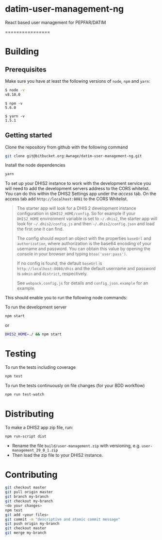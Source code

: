 # datim-user-management-ng
React based user management for PEPFAR/DATIM

================

# Building

## Prerequisites
Make sure you have at least the following versions of `node`, `npm` and `yarn`:

```sh
$ node -v
v8.10.0
```
```
$ npm -v
5.6.0
```
```
$ yarn -v
1.5.1
```

## Getting started

Clone the repository from github with the following command
```bash
git clone git@bitbucket.org:Awnage/datim-user-management-ng.git
```

Install the node dependencies
```bash
yarn
```

To set up your DHIS2 instance to work with the development service you will need to add the development servers address to the CORS whitelist. You can do this within the DHIS2 Settings app under the _access_ tab. On the access tab add `http://localhost:8081` to the CORS Whitelist.
> The starter app will look for a DHIS 2 development instance configuration in
> `$DHIS2_HOME/config`. So for example if your `DHIS2_HOME` environment variable is
> set to `~/.dhis2`, the starter app will look for `~/.dhis2/config.js` and then
> `~/.dhis2/config.json` and load the first one it can find.
>
> The config should export an object with the properties `baseUrl` and
> `authorization`, where authorization is the base64 encoding of your username and
> password. You can obtain this value by opening the console in your browser and
> typing `btoa('user:pass')`.
>
> If no config is found, the default `baseUrl` is `http://localhost:8080/dhis` and
> the default username and password is `admin` and `district`, respectively.
>
> See `webpack.config.js` for details and `config.json.example` for an example.

This should enable you to run the following node commands:

To run the development server
```bash
npm start
```

or

```bash
DHIS2_HOME=./ && npm start
```

# Testing

To run the tests including coverage
```sh
npm test
```

To run the tests continuously on file changes (for your BDD workflow)
```sh
npm run test-watch
```

# Distributing

To make a DHIS2 app zip file, run:
```sh
npm run-script dist
```
- Rename the file `build/user-management.zip` with versioning, e.g. `user-management_29_0_1.zip`
- Then load the zip file to your DHIS2 instance.

# Contributing

```bash
git checkout master
git pull origin master
git branch my-branch
git checkout my-branch
<do your changes>
npm test
git add <your files>
git commit -m "descriptive and atomic commit message"
git push origin my-branch
git checkout master
git merge my-branch
```
